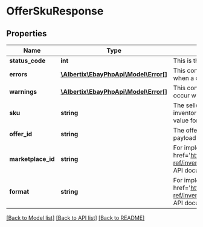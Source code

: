 # OfferSkuResponse

## Properties
Name | Type | Description | Notes
------------ | ------------- | ------------- | -------------
**status_code** | **int** | This is the http response code for the entity | [optional] 
**errors** | [**\Albertix\EbayPhpApi\Model\Error[]**](Error.md) | This container will contain an array of errors if any occur when a call is made. | [optional] 
**warnings** | [**\Albertix\EbayPhpApi\Model\Error[]**](Error.md) | This container will contain an array of warnings if any occur when a call is made. | [optional] 
**sku** | **string** | The seller-defined Stock-Keeping Unit (SKU) of the inventory item. The seller should have a unique SKU value for every product that they sell. | [optional] 
**offer_id** | **string** | The offerid generated by the system for the given request payload | [optional] 
**marketplace_id** | **string** | For implementation help, refer to &lt;a href&#x3D;&#39;https://developer.ebay.com/devzone/rest/api-ref/inventory/types/MarketplaceEnum.html&#39;&gt;eBay API documentation&lt;/a&gt; | [optional] 
**format** | **string** | For implementation help, refer to &lt;a href&#x3D;&#39;https://developer.ebay.com/devzone/rest/api-ref/inventory/types/FormatTypeEnum.html&#39;&gt;eBay API documentation&lt;/a&gt; | [optional] 

[[Back to Model list]](../README.md#documentation-for-models) [[Back to API list]](../README.md#documentation-for-api-endpoints) [[Back to README]](../README.md)


